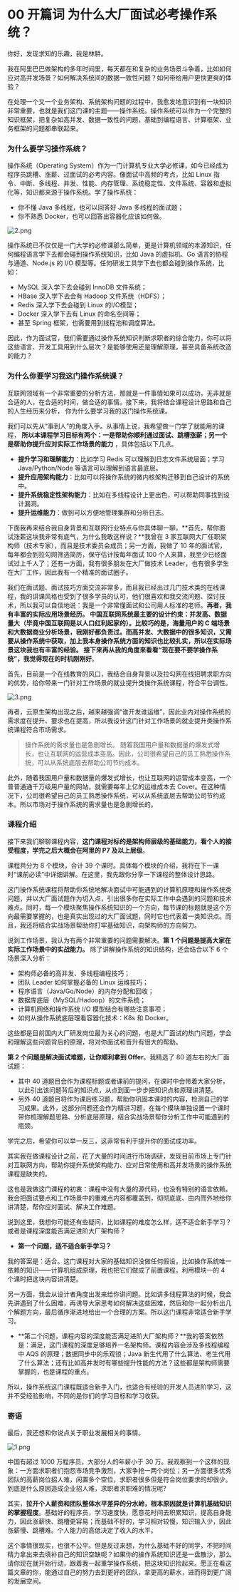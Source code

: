 # 00 开篇词 为什么大厂面试必考操作系统？

你好，发现求知的乐趣，我是林䭽。

我在阿里巴巴做架构的多年时间里，每天都在和复杂的业务场景斗争着，比如如何应对高并发场景？如何解决系统间的数据一致性问题？如何带给用户更快更爽的体验？

在处理一个又一个业务架构、系统架构问题的过程中，我愈发地意识到有一块知识非常重要，也就是我们这门课的主题——操作系统。操作系统可以作为一个完整的知识框架，把复杂如高并发、数据一致性的问题，基础到编程语言、计算框架、业务框架的问题都串联起来。

### 为什么要学习操作系统？

操作系统（Operating System）作为一门计算机专业大学必修课，如今已经成为程序员跳槽、涨薪、过面试的必考内容。像面试中高频的考点，比如 Linux 指令、中断、多线程、并发、性能、内存管理、系统稳定性、文件系统、容器和虚拟化等，知识都来源于操作系统。学了操作系统：

- 你不懂 Java 多线程，也可以回答好 Java 多线程的面试题；
- 你不熟悉 Docker，也可以回答出容器化应该如何做。

![2.png](assets/CgqCHl9V0vKAQ5IbAAHTtF5p1Vc746.png)

操作系统已不仅仅是一门大学的必修课那么简单，更是计算机领域的本源知识，任何编程语言学下去都会碰到操作系统知识，比如 Java 的虚拟机、Go 语言的协程与通道、Node.js 的 I/O 模型等。任何研发工具学下去也都会碰到操作系统，比如：

- MySQL 深入学下去会碰到 InnoDB 文件系统；
- HBase 深入学下去会有 Hadoop 文件系统（HDFS）；
- Redis 深入学下去会碰到 Linux 的I/O模型；
- Docker 深入学下去有 Linux 的命名空间等；
- 甚至 Spring 框架，也需要用到线程池和调度算法。

因此，作为面试官，我们需要通过操作系统知识判断求职者的综合能力，你可以将这些语言、开发工具用到什么层次？是能够使用还是理解原理，甚至具备系统改造的能力？

### 为什么你要学习我这门操作系统课？

互联网领域有一个非常重要的分析方法，那就是一件事情如果可以成功，无非就是合适的人，在合适的时间，做合适的事情。接下来，我将结合课程设计思路和自己的人生经历来分析， 你为什么要学习我的这门操作系统课。

我们可以先从“事到人”的角度入手。从事情上说，我希望做一门学了就能用的课程， **所以本课程学习目标有两个：一是帮助你顺利通过面试、跳槽涨薪；另一个是帮助你提升应对实际工作场景的能力** ，具体包括以下几点。

- **提升学习和理解能力**：比如学习 Redis 可以理解到日志文件系统层面；学习 Java/Python/Node 等语言可以理解到语言最底层。
- **提升应用架构能力**：比如可以将操作系统的微内核架构迁移到自己设计的系统中。
- **提升系统稳定性架构能力**：比如在多线程设计上更出色，可以帮助同事找到设计漏洞。
- **提升运维能力**：做到可以方便地管理集群和分析日志。

下面我再来结合我自身背景和互联网行业特点与你具体聊一聊。**首先，帮你面试涨薪这块我非常有底气，为什么我敢这样说？**我曾在 3 家互联网大厂任职架构师（技术专家），而且是技术委员会成员；另一方面，我做了 10 年的面试官，每年都会到拉勾网筛选简历，保守估计按每年面试 100 个人来算，我至少已经面试过上千人了；还有一方面，我有很多朋友在大厂做技术 Leader，也有很多学生在大厂工作，因此我有一个精准的面试圈子。

我们在面试题、面试技巧方面交流非常多，而且我已经出过几门技术类的在线课程，我的讲课风格也受到了很多学员的认可，他们很喜欢和我交流问题、探讨技术，所以我可以自信地说：我是一个非常懂面试和公司用人标准的老师。**再者，我有丰富的实际应用场景经历。 **中国互联网系统最主要的设计约束：并发高、数据量大（毕竟中国互联网是以人口红利起家的）。比较巧的是，海量用户的 C 端场景和大数据商业分析场景，我刚好都负责过。而高并发、大数据中的很多知识，又需要从操作系统中获取，加上我本身操作系统方面的知识也比较扎实，所以在实际场景这块我也有丰富的经验。** 接下来再从我的角度来看看“现在要不要学操作系统”，我觉得现在的时机刚刚好**。

首先，目前是一个在线教育的风口，我结合自身背景以及拉勾网在线招聘求职方向的优势，给你带来一门针对工作场景的就业提升类操作系统课程，符合平台调性。

![3.png](assets/CgqCHl9V0ueAZF6MAAHXnXl0CKc462.png)

再者，云原生架构出现之后，越来越强调“谁开发谁运维”，因此业内对操作系统的需求度在提升、要求也在提高，所以我设计这门针对工作场景的就业提升类操作系统课程符合市场需求。

> 操作系统的需求量也是急剧增长。 随着我国用户量和数据量的爆发式增长，也让互联网的运营成本变高。因此，公司很希望自己的员工熟悉操作系统，可以从系统底层去帮助公司节约成本。

此外，随着我国用户量和数据量的爆发式增长，也让互联网的运营成本变高，一个普普通通千万级用户量的网站，就需要每年上亿的运维成本去 Cover。在这种情况下，公司很希望自己的员工熟悉操作系统，可以从系统底层去帮助公司节约成本。所以市场对于操作系统的需求量也是急剧增长的。

### 课程介绍

接下来我们聊聊课程内容，**这门课程对标的是架构师层级的基础能力，看个人的接受程度，学完之后大概会在阿里的 P7 及以上层级**。

课程共分为 8 个模块，合计 39 个课时。具体每个模块的介绍，我将在下一课时“课前必读”中详细讲解。在这里，我先跟你分享一下课程的整体设计思路。

这门操作系统课程将帮助你系统地解决面试中可能遇到的计算机原理和操作系统类问题，并以大厂面试题作为切入点，引出很多你在实际工作中会遇到的问题和技术难点。同时，每一个模块聚焦操作系统知识的一个方向，每节课的标题就是这个方向最需要掌握的，也是真实出现过的大厂面试题，同时它也代表着一类知识点。而且，我还将结合实战场景帮助你打牢基础知识，向架构师的方向努力。

说到工作场景，我认为有两个非常重要的问题需要解决。**第 1 个问题是提高大家在实际工作场景中的实战能力。** 除了讲解操作系统的知识结构，还会结合以下 6 个场景深入分析：

- 架构师必备的高并发、多线程编程技巧；
- 团队 Leader 如何掌握必备的 Linux 运维技巧；
- 程序语言（Java/Go/Node）的内存分配和回收；
- 数据库底层（MySQL/Hadoop）的文件系统；
- 计算机网络和操作系统 I/O 模型结合有哪些注意事项；
- 如何从操作系统底层理看容器化技术：K8s 和 Docker。

这些都是目前国内大厂研发岗位最为关心的问题，也是大厂面试的热门问题，学会和理解这些问题背后的原理，将对你面试和晋升有很大的帮助。

**第 2 个问题是解决面试难题，让你顺利拿到 Offer**。我精选了 80 道左右的大厂面试题：

- 其中 40 道题目会作为课程标题或者课前的提问，在课时中会带着大家分析，以此引出该问题背后的知识点，从点到面一步步把知识点和原理讲清楚。
- 另外 40 道题目将作为课后练习题，帮助你巩固本课时的内容，检测自己的学习成果。此外，这部分问题还会作为精讲习题，在每个模块单独设置一个课时带你梳理解题思路、分析底层原理，结合实战场景帮你分析工作中可能遇到的瓶颈。

学完之后，希望你可以举一反三，这非常有利于提升你的面试成功率。

其实我在做课程设计之前，花了大量的时间进行市场调研，发现目前市场上专门针对互联网方向，帮助你提升系统架构能力、应对日常使用和高并发场景的操作系统课程是缺失的。

这也是我做这门课程的初衷：课程中没有大量的源代码，也没有特别的语言依赖。我会把面试要点和工作场景中的重难点内容都覆盖到，彻彻底底、由内而外地给你讲清楚，帮你应对面试、解决工作难题。

说到这里，我想你可能还有些疑问，比如课程的难度怎么样，适不适合新手学习？或者是课程深度能否满足进阶大厂架构师？

- **第一个问题，适不适合新手学习？**

我的答案是：适合。这门课程对大家的基础知识没做任何假设，比如操作系统唯一依赖的知识——计算机组成原理，我也把它们做成了前置课程，利用模块一的 4 个课时把这块内容讲清楚。

另一方面，我会从设计者角度出发来给你讲问题。比如讲多线程算法的时候，我会先讲遇到了什么困难，再诱导大家思考如何解决这些困难，然后和你一起分析出几个解题方向，最后循序渐进地给出一个合理的方案。所以这门课程非常适合新手学习。

- **第二个问题，课程内容的深度能否满足进阶大厂架构师？**我的答案依然是：满足，这门课程的深度足够培养一名架构师。课程内容会涉及多线程编程中 AQS 的原理；数据同步中的乐观锁；Java 新生代用了什么算法、老生代用了什么算法；还有比如高并发时有哪些提升性能的方法？这些都是架构师需要掌握的，也是课程的重点。

所以，操作系统这门课程既适合新手入门，也适合有经验的开发人员进阶学习，这并不受经验影响，不同的是你们的学习目标和学习收获。

### 寄语

最后，我还想和你说点关于职业发展相关的事情。

![1.png](assets/CgqCHl9V03aAEUTpAAHv8lYGeMI639.png)

中国有超过 1000 万程序员，大部分人的年薪小于 30 万。我观察到一个这样的现象：一方面求职者们抱怨市场竞争激烈，大家争抢一两个岗位；另一方面很多优秀团队的高薪岗位招人难，闲置多个空位，求职者很多但是符合岗位要求的却很少。到底是什么原因造成企业招人难，求职者求职难的情况呢?

其实，**拉开个人薪资和团队整体水平差异的分水岭，根本原因就是计算机基础知识的掌握程度**。基础好的程序员，学习速度快，愿意花时间去积累知识，提高自身能力，因此涨薪快、跳槽更容易；而基础不好的，学习相对较慢，知识输入少，因此涨薪慢、跳槽难。个人能力的高低决定了收入的水平。

这个事情很现实，也很不公平。但是反过来想，为什么基础不好的同学，不把时间精力拿出来去填补自己的知识空缺呢？如果你的操作系统知识还是一盘散沙，那么请你现在就开始行动，跟着我一起重学操作系统，把这块知识捡起来。愿正在看这篇文章的你，能通过自己的努力去到更好的团队，拿更高的薪水，进而得到更广阔的发展空间。

